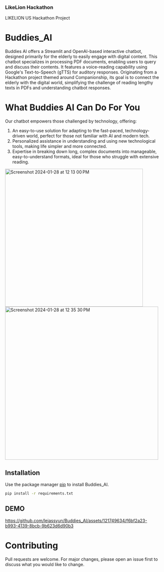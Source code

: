 ### LikeLion Hackathon
LIKELION US Hackathon Project
# Buddies_AI

Buddies AI offers a Streamlit and OpenAI-based interactive chatbot, designed primarily for the elderly to easily engage with digital content. This chatbot specializes in processing PDF documents, enabling users to query and discuss their contents. It features a voice-reading capability using Google's Text-to-Speech (gTTS) for auditory responses. Originating from a Hackathon project themed around Companionship, its goal is to connect the elderly with the digital world, simplifying the challenge of reading lengthy texts in PDFs and understanding chatbot responses.

# What Buddies AI Can Do For You
Our chatbot empowers those challenged by technology, offering:

1. An easy-to-use solution for adapting to the fast-paced, technology-driven world, perfect for those not familiar with AI and modern tech.
2. Personalized assistance in understanding and using new technological tools, making life simpler and more connected.
3. Expertise in breaking down long, complex documents into manageable, easy-to-understand formats, ideal for those who struggle with extensive reading.

<img alt="Screenshot 2024-01-28 at 12 13 00 PM" src="https://github.com/leiassyun/Buddies_AI/assets/121903773/0c7cd6e3-c876-4c36-b27e-4409d978b2a9" width="450"/> <img alt="Screenshot 2024-01-28 at 12 35 30 PM" src="https://github.com/leiassyun/Buddies_AI/assets/121903773/ae44f8e8-6733-4927-8535-0d7be44b54ae" width="500"/>


## Installation

Use the package manager [pip](https://pip.pypa.io/en/stable/) to install Buddies_AI.

```bash
pip install -r requirements.txt
```

## DEMO

https://github.com/leiassyun/Buddies_AI/assets/121749634/f6bf2a23-b993-4139-8bcb-9b623d6d90b3






# Contributing

Pull requests are welcome. For major changes, please open an issue first
to discuss what you would like to change.
